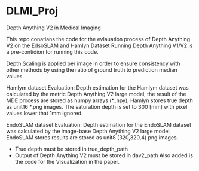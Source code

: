 # DLMI_Proj
Depth Anything V2 in Medical Imaging

This repo conatians the code for the evlauation process of Depth Anything V2 on the EdsoSLAM and Hamlyn Dataset
Running Depth Anything V1/V2 is a pre-contidion for running this code.

Depth Scaling is applied per image in order to ensure consistency with other methods by using the ratio of ground truth to prediction median values

Hamlym dataset Evaluation:
Depth estimation for the Hamlym dataset was calculated by the metric Depth Anything V2 large model, the result of the MDE process are stored as numpy arrays (*..npy), Hamlyn stores true depth as unit16 *.png images. 
The saturation depth is set to 300 [mm] with pixel values lower that 1mm ignored.

EndoSLAM dataset Evaluation:
Depth estimation for the EndoSLAM dataset was calculated by the image-base Depth Anything V2 large model, EndoSLAM stores results are stored as unit8 (320,320,4) png images.

  - True depth must be stored in true_depth_path
  - Output of Depth Anything V2 must be stored in dav2_path
Also added is the code for the Visualization in the paper. 
